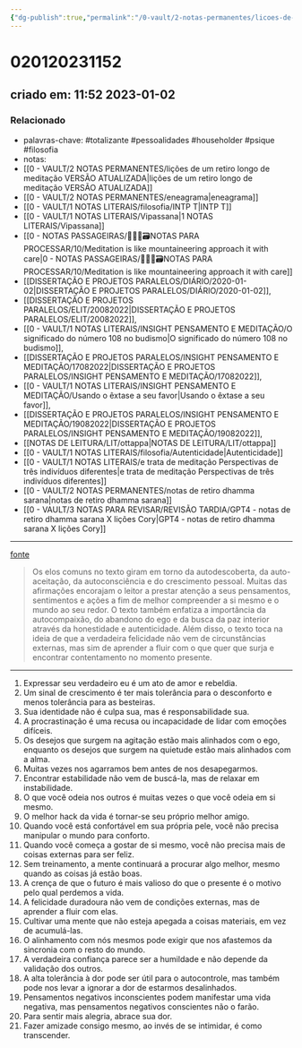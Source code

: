 ```yaml
---
{"dg-publish":true,"permalink":"/0-vault/2-notas-permanentes/licoes-de-um-retiro-longo-de-meditacao/","tags":["permanente","totalizante","pessoalidades","householder","psique","filosofia"],"dgHomeLink":true,"dgShowLocalGraph":true,"dgShowFileTree":true,"dgEnableSearch":true}
---
```


# 020120231152
## criado em: 11:52 2023-01-02

### Relacionado
- palavras-chave: #totalizante #pessoalidades #householder #psique #filosofia 
- notas: 
- [[0 - VAULT/2 NOTAS PERMANENTES/lições de um retiro longo de meditação VERSÃO ATUALIZADA\|lições de um retiro longo de meditação VERSÃO ATUALIZADA]]
- [[0 - VAULT/2 NOTAS PERMANENTES/eneagrama\|eneagrama]]
- [[0 - VAULT/1 NOTAS LITERAIS/filosofia/INTP T\|INTP T]]
- [[0 - VAULT/1 NOTAS LITERAIS/Vipassana\|1 NOTAS LITERAIS/Vipassana]]
- [[0 - NOTAS PASSAGEIRAS/👨🏻‍💻🗃️NOTAS PARA PROCESSAR/10/Meditation is like mountaineering approach it with care\|0 - NOTAS PASSAGEIRAS/👨🏻‍💻🗃️NOTAS PARA PROCESSAR/10/Meditation is like mountaineering approach it with care]]
- [[DISSERTAÇÃO E PROJETOS PARALELOS/DIÁRIO/2020-01-02\|DISSERTAÇÃO E PROJETOS PARALELOS/DIÁRIO/2020-01-02]], 
- [[DISSERTAÇÃO E PROJETOS PARALELOS/ELIT/20082022\|DISSERTAÇÃO E PROJETOS PARALELOS/ELIT/20082022]], 
- [[0 - VAULT/1 NOTAS LITERAIS/INSIGHT PENSAMENTO E MEDITAÇÃO/O significado do número 108 no budismo\|O significado do número 108 no budismo]], 
- [[DISSERTAÇÃO E PROJETOS PARALELOS/INSIGHT PENSAMENTO E MEDITAÇÃO/17082022\|DISSERTAÇÃO E PROJETOS PARALELOS/INSIGHT PENSAMENTO E MEDITAÇÃO/17082022]], 
- [[0 - VAULT/1 NOTAS LITERAIS/INSIGHT PENSAMENTO E MEDITAÇÃO/Usando o êxtase a seu favor\|Usando o êxtase a seu favor]], 
- [[DISSERTAÇÃO E PROJETOS PARALELOS/INSIGHT PENSAMENTO E MEDITAÇÃO/19082022\|DISSERTAÇÃO E PROJETOS PARALELOS/INSIGHT PENSAMENTO E MEDITAÇÃO/19082022]], 
- [[NOTAS DE LEITURA/LIT/ottappa\|NOTAS DE LEITURA/LIT/ottappa]]
- [[0 - VAULT/1 NOTAS LITERAIS/filosofia/Autenticidade\|Autenticidade]]
- [[0 - VAULT/1 NOTAS LITERAIS/e trata de meditação Perspectivas de três indivíduos diferentes\|e trata de meditação Perspectivas de três indivíduos diferentes]]
- [[0 - VAULT/2 NOTAS PERMANENTES/notas de retiro dhamma sarana\|notas de retiro dhamma sarana]]
- [[0 - VAULT/3 NOTAS PARA REVISAR/REVISÃO TARDIA/GPT4 - notas de retiro dhamma sarana X lições Cory\|GPT4 - notas de retiro dhamma sarana X lições Cory]]
---
[fonte](https://threadreaderapp.com/thread/1594717233334427656.html)

>Os elos comuns no texto giram em torno da autodescoberta, da auto-aceitação, da autoconsciência e do crescimento pessoal. Muitas das afirmações encorajam o leitor a prestar atenção a seus pensamentos, sentimentos e ações a fim de melhor compreender a si mesmo e o mundo ao seu redor. O texto também enfatiza a importância da autocompaixão, do abandono do ego e da busca da paz interior através da honestidade e autenticidade. Além disso, o texto toca na ideia de que a verdadeira felicidade não vem de circunstâncias externas, mas sim de aprender a fluir com o que quer que surja e encontrar contentamento no momento presente.

---
1.  Expressar seu verdadeiro eu é um ato de amor e rebeldia.
2.  Um sinal de crescimento é ter mais tolerância para o desconforto e menos tolerância para as besteiras.
3.  Sua identidade não é culpa sua, mas é responsabilidade sua.
4.  A procrastinação é uma recusa ou incapacidade de lidar com emoções difíceis.
5.  Os desejos que surgem na agitação estão mais alinhados com o ego, enquanto os desejos que surgem na quietude estão mais alinhados com a alma.
6.  Muitas vezes nos agarramos bem antes de nos desapegarmos.
7.  Encontrar estabilidade não vem de buscá-la, mas de relaxar em instabilidade.
8.  O que você odeia nos outros é muitas vezes o que você odeia em si mesmo.
9.  O melhor hack da vida é tornar-se seu próprio melhor amigo.
10.  Quando você está confortável em sua própria pele, você não precisa manipular o mundo para conforto.
11.  Quando você começa a gostar de si mesmo, você não precisa mais de coisas externas para ser feliz.
12.  Sem treinamento, a mente continuará a procurar algo melhor, mesmo quando as coisas já estão boas.
13.  A crença de que o futuro é mais valioso do que o presente é o motivo pelo qual perdemos a vida.
14.  A felicidade duradoura não vem de condições externas, mas de aprender a fluir com elas.
15.  Cultivar uma mente que não esteja apegada a coisas materiais, em vez de acumulá-las.
16.  O alinhamento com nós mesmos pode exigir que nos afastemos da sincronia com o resto do mundo.
17.  A verdadeira confiança parece ser a humildade e não depende da validação dos outros.
18.  A alta tolerância à dor pode ser útil para o autocontrole, mas também pode nos levar a ignorar a dor de estarmos desalinhados.
19.  Pensamentos negativos inconscientes podem manifestar uma vida negativa, mas pensamentos negativos conscientes não o farão.
20.  Para sentir mais alegria, abrace sua dor.
21.  Fazer amizade consigo mesmo, ao invés de se intimidar, é como transcender.